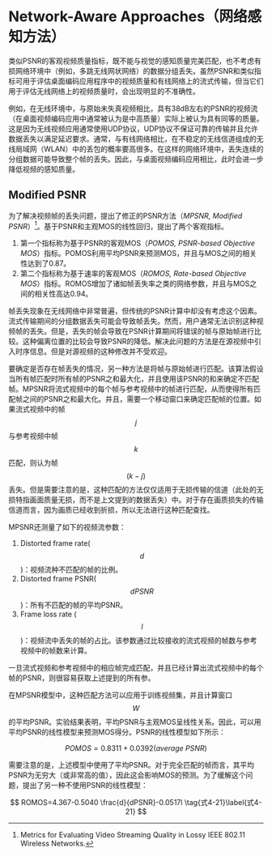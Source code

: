 # Network-Aware Approaches（网络感知方法）
类似PSNR的客观视频质量指标，既不能与视觉的感知质量完美匹配，也不考虑有损网络环境中（例如，多跳无线网状网络）的数据分组丢失。虽然PSNR和类似指标可用于评估桌面编码应用程序中的视频质量和有线网络上的流式传输，但当它们用于评估无线网络上的视频质量时，会出现明显的不准确性。

例如，在无线环境中，与原始未失真视频相比，具有38dB左右的PSNR的视频流（在桌面视频编码应用中通常被认为是中高质量）实际上被认为具有同等的质量。这是因为无线视频应用通常使用UDP协议，UDP协议不保证可靠的传输并且允许数据丢失以满足延迟要求。通常，与有线网络相比，在不稳定的无线信道组成的无线局域网（WLAN）中的丢包的概率要高很多。在这样的网络环境中，丢失连续的分组数据可能导致整个帧的丢失。因此，与桌面视频编码应用相比，此时会进一步降低视频的感知质量。

## Modified PSNR
为了解决视频帧的丢失问题，提出了修正的PSNR方法（*MPSNR, Modified PSNR*）[^37]。基于PSNR和主观MOS的线性回归，提出了两个客观指标。
1. 第一个指标称为基于PSNR的客观MOS（*POMOS, PSNR-based Objective MOS*）指标。POMOS利用平均PSNR来预测MOS，并且与MOS之间的相关性达到了0.87。
2. 第二个指标称为基于速率的客观MOS（*ROMOS, Rate-based Objective MOS*）指标。ROMOS增加了诸如帧丢失率之类的网络参数，并且与MOS之间的相关性高达0.94。

帧丢失现象在无线网络中非常普遍，但传统的PSNR计算中却没有考虑这个因素。流式传输期间的分组数据丢失可能会导致帧丢失。然而，用户通常无法识别这种视频帧的丢失。但是，丢失的帧会导致在PSNR计算期间将错误的帧与原始帧进行比较。这种偏离位置的比较会导致PSNR的降低。解决此问题的方法是在源视频中引入时序信息。但是对源视频的这种修改并不受欢迎。

要确定是否存在帧丢失的情况，另一种方法是将帧与原始帧进行匹配。该算法假设当所有帧匹配时所有帧的PSNR之和最大化，并且使用该PSNR的和来确定不匹配帧。MPSNR将流式视频中的每个帧与参考视频中的帧进行匹配，从而使得所有匹配帧之间的PSNR之和最大化。并且，需要一个移动窗口来确定匹配帧的位置。如果流式视频中的帧$$j$$与参考视频中帧$$k$$匹配，则认为帧$$(k-j)$$丢失。但是需要注意的是，这种匹配的方法仅仅适用于无损传输的信道（此处的无损特指画面质量无损，而不是上文提到的数据丢失）中。对于存在画质损失的传输信道而言，因为画质已经收到折损，所以无法进行这种匹配查找。

MPSNR还测量了如下的视频流参数：
1. Distorted frame rate($$d$$)：视频流种不匹配的帧的比例。
2. Distorted frame PSNR($$dPSNR$$)：所有不匹配的帧的平均PSNR。
3. Frame loss rate ($$l$$)：视频流中丢失的帧的占比。该参数通过比较接收的流式视频的帧数与参考视频中的帧数来计算。

一旦流式视频和参考视频中的相应帧完成匹配，并且已经计算出流式视频中的每个帧的PSNR，则很容易获取上述提到的所有参。

在MPSNR模型中，这种匹配方法可以应用于训练视频集，并且计算窗口$$W$$的平均PSNR。实验结果表明，平均PSNR与主观MOS呈线性关系。因此，可以用平均PSNR的线性模型来预测MOS得分。PSNR的线性模型如下所示：

$$
POMOS=0.8311+0.0392(average \ PSNR) \tag{式4-20}\label{式4-20}
$$

需要注意的是，上述模型中使用了平均PSNR。对于完全匹配的帧而言，其平均PSNR为无穷大（或非常高的值），因此这会影响MOS的预测。为了缓解这个问题，提出了另一种不使用PSNR的线性模型：

$$
ROMOS=4.367-0.5040 \frac{d}{dPSNR}-0.0517l \tag{式4-21}\label{式4-21}
$$


[^37]: Metrics for Evaluating Video Streaming Quality in Lossy IEEE 802.11 Wireless Networks.